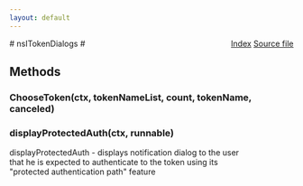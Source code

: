 ```yaml
---
layout: default
---
```

<div class='links' style='float:right'><a href="../index.html">Index</a>
<a href="http://dxr.mozilla.org/mozilla-central/source/security/manager/ssl/public/nsITokenDialogs.idl">Source file</a>
</div>
# nsITokenDialogs #

## Methods ##

### ChooseToken(ctx, tokenNameList, count, tokenName, canceled) ###

### displayProtectedAuth(ctx, runnable) ###
  
displayProtectedAuth - displays notification dialog to the user   
that he is expected to authenticate to the token using its  
"protected authentication path" feature  
  

